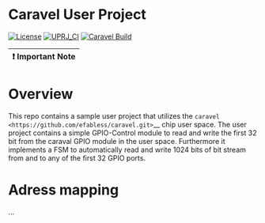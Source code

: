 # Caravel User Project

[![License](https://img.shields.io/badge/License-Apache%202.0-blue.svg)](https://opensource.org/licenses/Apache-2.0) [![UPRJ_CI](https://github.com/efabless/caravel_project_example/actions/workflows/user_project_ci.yml/badge.svg)](https://github.com/efabless/caravel_project_example/actions/workflows/user_project_ci.yml) [![Caravel Build](https://github.com/efabless/caravel_project_example/actions/workflows/caravel_build.yml/badge.svg)](https://github.com/efabless/caravel_project_example/actions/workflows/caravel_build.yml)

| :exclamation: Important Note            |
|-----------------------------------------|

Overview
========

This repo contains a sample user project that utilizes the
`caravel <https://github.com/efabless/caravel.git>`__ chip user space.
The user project contains a simple GPIO-Control module to read and write
the first 32 bit from the caraval GPIO module in the user space. Furthermore
it implements a FSM to automatically read and write 1024 bits of bit
stream from and to any of the first 32 GPIO ports.

Adress mapping
==============

...